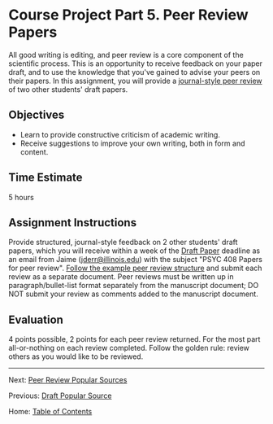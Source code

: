 # Course Project Part 5. Peer Review Papers

All good writing is editing, and peer review is a core component of the scientific process. This is an opportunity to receive feedback on your paper draft, and to use the knowledge that you've gained to advise your peers on their papers. In this assignment, you will provide a [journal-style peer review](../materials/template_peer_review.md) of two other students' draft papers.

## Objectives

- Learn to provide constructive criticism of academic writing.
- Receive suggestions to improve your own writing, both in form and content.

## Time Estimate

5 hours

## Assignment Instructions

Provide structured, journal-style feedback on 2 other students' draft papers, which you will receive within a week of the [Draft Paper](3_draft_paper.md) deadline as an email from Jaime (jderr@illinois.edu) with the subject "PSYC 408 Papers for peer review". [Follow the example peer review structure](../materials/template_peer_review.md) and submit each review as a separate document. Peer reviews must be written up in paragraph/bullet-list format separately from the manuscript document; DO NOT submit your review as comments added to the manuscript document.

## Evaluation

4 points possible, 2 points for each peer review returned. For the most part all-or-nothing on each review completed. Follow the golden rule: review others as you would like to be reviewed.

------------

Next: [Peer Review Popular Sources](6_peer_review_popular_sources.md)

Previous: [Draft Popular Source](4_draft_popular_source.md)

Home: [Table of Contents](../index.md)
